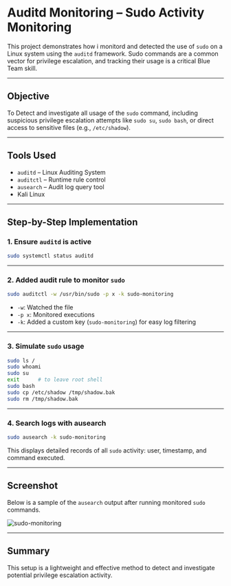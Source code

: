 #  Auditd Monitoring – Sudo Activity Monitoring

This project demonstrates how i monitord and detected the use of `sudo` on a Linux system using the `auditd` framework. Sudo commands are a common vector for privilege escalation, and tracking their usage is a critical Blue Team skill.

---

##  Objective

To Detect and investigate all usage of the `sudo` command, including suspicious privilege escalation attempts like `sudo su`, `sudo bash`, or direct access to sensitive files (e.g., `/etc/shadow`).

---

##  Tools Used

- `auditd` – Linux Auditing System
- `auditctl` – Runtime rule control
- `ausearch` – Audit log query tool
- Kali Linux

---

##  Step-by-Step Implementation

###  1. Ensure `auditd` is active

```bash
sudo systemctl status auditd
````

---

###  2. Added audit rule to monitor `sudo`

```bash
sudo auditctl -w /usr/bin/sudo -p x -k sudo-monitoring
```

* `-w`: Watched the file
* `-p x`: Monitored executions
* `-k`: Added a custom key (`sudo-monitoring`) for easy log filtering

---

###  3. Simulate `sudo` usage

```bash
sudo ls /
sudo whoami
sudo su
exit      # to leave root shell
sudo bash
sudo cp /etc/shadow /tmp/shadow.bak
sudo rm /tmp/shadow.bak
```

---

###  4. Search logs with ausearch

```bash
sudo ausearch -k sudo-monitoring
```

This displays detailed records of all `sudo` activity: user, timestamp, and command executed.

---

##  Screenshot

Below is a sample of the `ausearch` output after running monitored `sudo` commands.

![sudo-monitoring](./screenshot.png)

---

##  Summary

This setup is a lightweight and effective method to detect and investigate potential privilege escalation activity.

```
